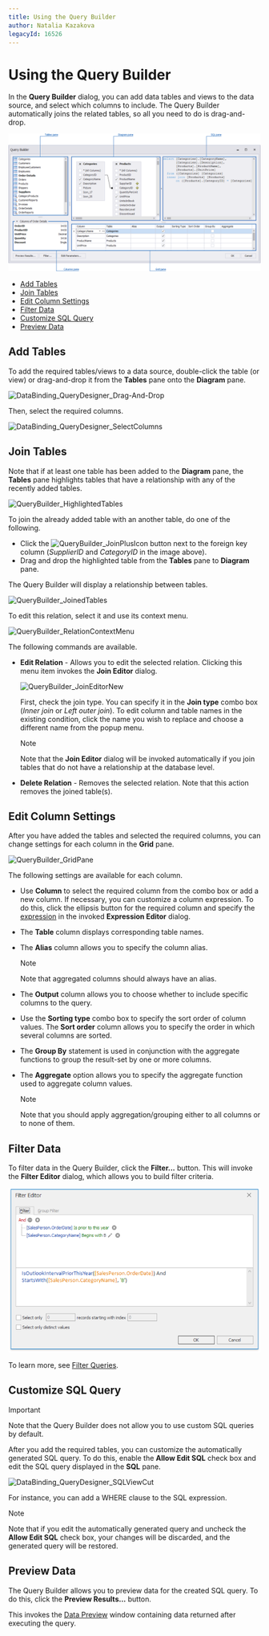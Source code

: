 ```yaml
---
title: Using the Query Builder
author: Natalia Kazakova
legacyId: 16526
---
```

# Using the Query Builder
In the **Query Builder** dialog, you can add data tables and views to the data source, and select which columns to include. The Query Builder automatically joins the related tables, so all you need to do is drag-and-drop.

![DataBinding_QueryDesignerPanes](../../../images/img24708.png)
* [Add Tables](#add-tables)
* [Join Tables](#join-tables)
* [Edit Column Settings](#edit-column-settings)
* [Filter Data](#filter-data)
* [Customize SQL Query](#customize-sql-query)
* [Preview Data](#preview-data)

## <a name="add-tables"/>Add Tables
To add the required tables/views to a data source, double-click the table (or view) or drag-and-drop it from the **Tables** pane onto the **Diagram** pane.

![DataBinding_QueryDesigner_Drag-And-Drop](../../../images/img18487.png)

Then, select the required columns.

![DataBinding_QueryDesigner_SelectColumns](../../../images/img18486.png)

## <a name="join-tables"/>Join Tables
Note that if at least one table has been added to the **Diagram** pane, the **Tables** pane highlights tables that have a relationship with any of the recently added tables.

![QueryBuilder_HighlightedTables](../../../images/img123530.png)

To join the already added table with an another table, do one of the following.
* Click the ![QueryBuilder_JoinPlusIcon](../../../images/img125149.png) button next to the foreign key column (_SupplierID_ and _CategoryID_ in the image above).
* Drag and drop the highlighted table from the **Tables** pane to **Diagram** pane.

The Query Builder will display a relationship between tables.

![QueryBuilder_JoinedTables](../../../images/img127042.png)

To edit this relation, select it and use its context menu.

![QueryBuilder_RelationContextMenu](../../../images/img127043.png)

The following commands are available.
* **Edit Relation** - Allows you to edit the selected relation. Clicking this menu item invokes the **Join Editor** dialog.
	
	![QueryBuilder_JoinEditorNew](../../../images/img127044.png)
	
	First, check the join type. You can specify it in the **Join type** combo box (_Inner join_ or _Left outer join_).
	To edit column and table names in the existing condition, click the name you wish to replace and choose a different name from the popup menu.
	
	> [!NOTE]
	> Note that the **Join Editor** dialog will be invoked automatically if you join tables that do not have a relationship at the database level.
* **Delete Relation** - Removes the selected relation. Note that this action removes the joined table(s).

## <a name="edit-column-settings"/>Edit Column Settings
After you have added the tables and selected the required columns, you can change settings for each column in the **Grid** pane.

![QueryBuilder_GridPane](../../../images/img119322.png)

The following settings are available for each column.
* Use **Column** to select the required column from the combo box or add a new column. If necessary, you can customize a column expression. To do this, click the ellipsis button for the required column and specify the [expression](../../dashboard-designer/data-analysis/expression-constants-operators-and-functions.md) in the invoked **Expression Editor** dialog.
* The **Table** column displays corresponding table names.
* The **Alias** column allows you to specify the column alias.
	
	> [!NOTE]
	> Note that aggregated columns should always have an alias.
* The **Output** column allows you to choose whether to include specific columns to the query.
* Use the **Sorting type** combo box to specify the sort order of column values. The **Sort order** column allows you to specify the order in which several columns are sorted.
* The **Group By** statement is used in conjunction with the aggregate functions to group the result-set by one or more columns.
* The **Aggregate** option allows you to specify the aggregate function used to aggregate column values.
	
	> [!NOTE]
	> Note that you should apply aggregation/grouping either to all columns or to none of them.

## <a name="filter-data"/>Filter Data
To filter data in the Query Builder, click the **Filter...** button. This will invoke the **Filter Editor** dialog, which allows you to build filter criteria.

![FilterEditorDialog_SqlDataSource](../../../images/img121069.png)

To learn more, see [Filter Queries](filter-queries.md).

## <a name="customize-sql-query"/>Customize SQL Query
> [!IMPORTANT]
> Note that the Query Builder does not allow you to use custom SQL queries by default.

After you add the required tables, you can customize the automatically generated SQL query. To do this, enable the **Allow Edit SQL** check box and edit the SQL query displayed in the **SQL** pane.

![DataBinding_QueryDesigner_SQLViewCut](../../../images/img24709.png)

For instance, you can add a WHERE clause to the SQL expression.

> [!NOTE]
> Note that if you edit the automatically generated query and uncheck the **Allow Edit SQL** check box, your changes will be discarded, and the generated query will be restored.

## <a name="preview-data"/>Preview Data
The Query Builder allows you to preview data for the created SQL query. To do this, click the **Preview Results...** button.

This invokes the [Data Preview](preview-data.md) window containing data returned after executing the query.